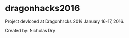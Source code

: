 # dragonhacks2016

Project devloped at Dragonhacks 2016 January 16-17, 2016.

Created by: Nicholas Dry
